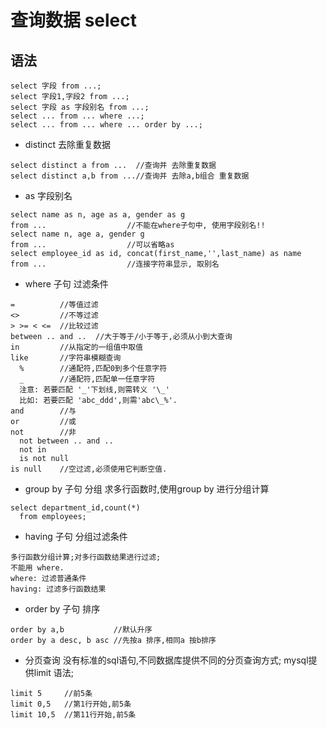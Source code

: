 查询数据 select
==
语法
--
```
select 字段 from ...;
select 字段1,字段2 from ...;
select 字段 as 字段别名 from ...;
select ... from ... where ...;
select ... from ... where ... order by ...;
```

- distinct 去除重复数据
```
select distinct a from ...  //查询并 去除重复数据
select distinct a,b from ...//查询并 去除a,b组合 重复数据
```

- as 字段别名
```
select name as n, age as a, gender as g
from ...                  //不能在where子句中, 使用字段别名!!
select name n, age a, gender g
from ...                  //可以省略as
select employee_id as id, concat(first_name,'',last_name) as name
from ...                  //连接字符串显示, 取别名
```

- where 子句 过滤条件
```
=          //等值过滤
<>         //不等过滤
> >= < <=  //比较过滤
between .. and ..  //大于等于/小于等于,必须从小到大查询
in         //从指定的一组值中取值
like       //字符串模糊查询
  %        //通配符,匹配0到多个任意字符
  _        //通配符,匹配单一任意字符
  注意: 若要匹配 '_'下划线,则需转义 '\_'
  比如: 若要匹配 'abc_ddd',则需'abc\_%'.
and        //与
or         //或
not        //非
  not between .. and ..
  not in
  is not null
is null    //空过滤,必须使用它判断空值.
```

- group by 子句 分组
求多行函数时,使用group by 进行分组计算
```
select department_id,count(*)
  from employees;
```

- having 子句 分组过滤条件
```
多行函数分组计算;对多行函数结果进行过滤;
不能用 where.
where: 过滤普通条件
having: 过滤多行函数结果
```
- order by 子句 排序
```
order by a,b           //默认升序
order by a desc, b asc //先按a 排序,相同a 按b排序
```

- 分页查询
没有标准的sql语句,不同数据库提供不同的分页查询方式;
mysql提供limit 语法;
```
limit 5     //前5条
limit 0,5   //第1行开始,前5条
limit 10,5  //第11行开始,前5条
```
